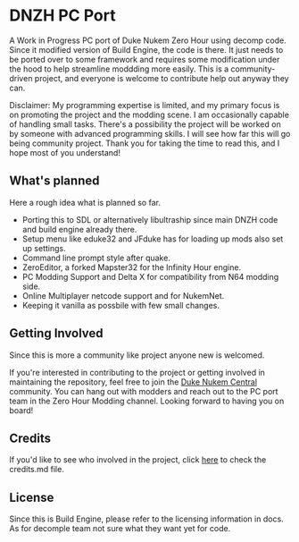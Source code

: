 # DNZH PC Port

A Work in Progress PC port of Duke Nukem Zero Hour using decomp code. Since it modified version of Build Engine, the code is there. It just needs to be ported over to some framework and requires some modification under the hood to help streamline moddding more easily. This is a community-driven project, and everyone is welcome to contribute help out anyway they can.

Disclaimer: My programming expertise is limited, and my primary focus is on promoting the project and the modding scene. I am occasionally capable of handling small tasks. There's a possibility the project will be worked on by someone with advanced programming skills. I will see how far this will go being community project. Thank you for taking the time to read this, and I hope most of you understand!

## What's planned
Here a rough idea what is planned so far.
- Porting this to SDL or alternatively libultraship since main DNZH code and build engine already there.
- Setup menu like eduke32 and JFduke has for loading up mods also set up settings.
- Command line prompt style after quake.
- ZeroEditor, a forked Mapster32 for the Infinity Hour engine.
- PC Modding Support and Delta X for compatibility from N64 modding side.
- Online Multiplayer netcode support and for NukemNet.
- Keeping it vanilla as possbile with few small changes.

## Getting Involved
Since this is more a community like project anyone new is welcomed. 

If you're interested in contributing to the project or getting involved in maintaining the repository, feel free to join the [Duke Nukem Central](https://discord.gg/VMBfuXjFga) community. 
You can hang out with modders and reach out to the PC port team in the Zero Hour Modding channel. Looking forward to having you on board!

## Credits
If you'd like to see who involved in the project, click [here](Docs/CREDITS.md) to check the credits.md file.

## License
Since this is Build Engine, please refer to the licensing information in docs. 
As for decomple team not sure what they want yet for code.



